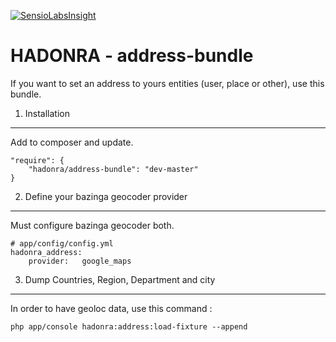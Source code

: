 [![SensioLabsInsight](https://insight.sensiolabs.com/projects/18a3a11d-2510-44ff-8c9e-b5d2902adde7/mini.png)](https://insight.sensiolabs.com/projects/18a3a11d-2510-44ff-8c9e-b5d2902adde7)

HADONRA - address-bundle
========================

If you want to set an address to yours entities (user, place or other), use this bundle.

1) Installation
---------------

Add to composer and update.

```
"require": {
    "hadonra/address-bundle": "dev-master"
}
```

2) Define your bazinga geocoder provider
----------------------------------------

Must configure bazinga geocoder both.

```
# app/config/config.yml
hadonra_address:
    provider:   google_maps
```

3) Dump Countries, Region, Department and city
----------------------------------------------

In order to have geoloc data, use this command :

```
php app/console hadonra:address:load-fixture --append
```



